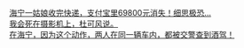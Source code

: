   
[海宁一姑娘收完快递，支付宝里69800元消失！细思极恐...](http://www.dianyue.me/archives/061/w66kjf6iwgt5s0zv/)  
[我会死在摄影机上，杜可风说。](http://www.dianyue.me/archives/045/dse6zvlcvhjutfi5/)  
[在海宁，因为这个动作，两人在同一辆车内，都被交警查到酒驾！](http://www.dianyue.me/archives/308/cfhk87g38o45lwcn/)